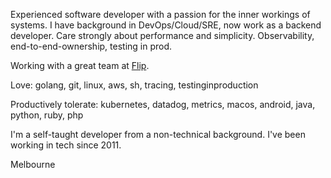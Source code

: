 Experienced software developer with a passion for the inner workings of systems. I have background in DevOps/Cloud/SRE, now work as a backend developer. Care strongly about performance and simplicity. Observability, end-to-end-ownership, testing in prod.

Working with a great team at [Flip](https://github.com/flipgroup).

Love: golang, git, linux, aws, sh, tracing, testinginproduction

Productively tolerate: kubernetes, datadog, metrics, macos, android, java, python, ruby, php

I'm a self-taught developer from a non-technical background. I've been working in tech since 2011.

Melbourne
